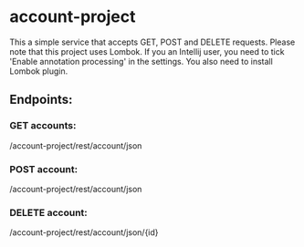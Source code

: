 # account-project

This a simple service that accepts GET, POST and DELETE requests.
Please note that this project uses Lombok. If you an Intellij user, you need to tick 'Enable annotation processing' in the settings. You also need to install Lombok plugin.

## Endpoints:

### GET accounts:
/account-project/rest/account/json

### POST account:
/account-project/rest/account/json

### DELETE account:
/account-project/rest/account/json/{id}


